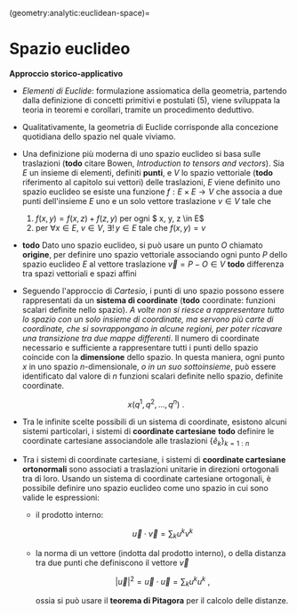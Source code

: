 (geometry:analytic:euclidean-space)=
# Spazio euclideo

**Approccio storico-applicativo**
- *Elementi di Euclide*: formulazione assiomatica della geometria, partendo dalla definizione di concetti primitivi e postulati (5), viene sviluppata la teoria in teoremi e corollari, tramite un procedimento deduttivo.
- Qualitativamente, la geometria di Euclide corrisponde alla concezione quotidiana dello spazio nel quale viviamo.
- Una definizione più moderna di uno spazio euclideo si basa sulle traslazioni (**todo** citare Bowen, *Introduction to tensors and vectors*). Sia $E$ un insieme di elementi, definiti **punti**, e $V$ lo spazio vettoriale (**todo** riferimento al capitolo sui vettori) delle traslazioni, $E$ viene definito uno spazio euclideo se esiste una funzione $f: E \times E \rightarrow V$ che associa a due punti dell'insieme $E$ uno e un solo vettore traslazione $v \in V$ tale che
  1. $f(x,y) = f(x,z) + f(z,y)$ per ogni $ x, y, z \in E$
  2. per $\forall x \in E$, $v \in V$, $\exists ! \, y \in E$ tale che $f(x,y) = v$
- **todo** Dato uno spazio euclideo, si può usare un punto $O$  chiamato **origine**, per definire uno spazio vettoriale associando ogni punto $P$ dello spazio euclideo $E$ al vettore traslazione $\vec{v} = P - O \in V$ **todo** differenza tra spazi vettoriali e spazi affini
- Seguendo l'approccio di *Cartesio*, i punti di uno spazio possono essere rappresentati da un **sistema di coordinate** (**todo** coordinate: funzioni scalari definite nello spazio). *A volte non si riesce a rappresentare tutto lo spazio con un solo insieme di coordinate, ma servono più carte di coordinate, che si sovrappongano in alcune regioni, per poter ricavare una transizione tra due mappe differenti*. Il numero di coordinate necessario e sufficiente a rappresentare tutti i punti dello spazio coincide con la **dimensione** dello spazio. In questa maniera, ogni punto $x$ in uno spazio $n$-dimensionale, *o in un suo sottoinsieme*, può essere identificato dal valore di $n$ funzioni scalari definite nello spazio, definite coordinate.

  $$x(q^1, q^2, \dots, q^n) \ .$$

- Tra le infinite scelte possibili di un sistema di coordinate, esistono alcuni sistemi particolari, i sistemi di **coordinate cartesiane** **todo** definire le coordinate cartesiane associandole alle traslazioni $\{ \hat{e}_k \}_{k=1:n}$
- Tra i sistemi di coordinate cartesiane, i sistemi di **coordinate cartesiane ortonormali** sono associati a traslazioni unitarie in direzioni ortogonali tra di loro. Usando un sistema di coordinate cartesiane ortogonali, è possibile definire uno spazio euclideo come uno spazio in cui sono valide le espressioni:
  - il prodotto interno:

     $$\vec{u} \cdot \vec{v} = \sum_k u^k v^k$$
  
  - la norma di un vettore (indotta dal prodotto interno), o della distanza tra due punti che definiscono il vettore $\vec{v}$

     $$|\vec{u}|^2 = \vec{u} \cdot \vec{u} = \sum_k u^k u^k \ ,$$

     ossia si può usare il **teorema di Pitagora** per il calcolo delle distanze.


